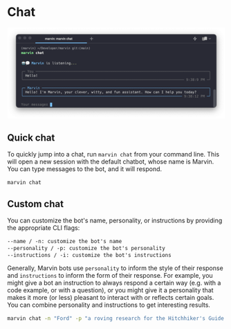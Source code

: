 # Chat
<!-- <figure markdown> -->
![](../img/marvin_chat.png)

<!-- </figure> -->
## Quick chat

To quickly jump into a chat, run `marvin chat` from your command line. This will open a new session with the default chatbot, whose name is Marvin. You can type messages to the bot, and it will respond. 

```shell
marvin chat
```

## Custom chat

You can customize the bot's name, personality, or instructions by providing the appropriate CLI flags:

```
--name / -n: customize the bot's name
--personality / -p: customize the bot's personality
--instructions / -i: customize the bot's instructions
```

Generally, Marvin bots use `personality` to inform the style of their response and `instructions` to inform the form of their response. For example, you might give a bot an instruction to always respond a certain way (e.g. with a code example, or with a question), or you might give it a personality that makes it more (or less) pleasant to interact with or reflects certain goals. You can combine personality and instructions to get interesting results.

```bash
marvin chat -n "Ford" -p "a roving research for the Hitchhiker's Guide to the Galaxy"
```
